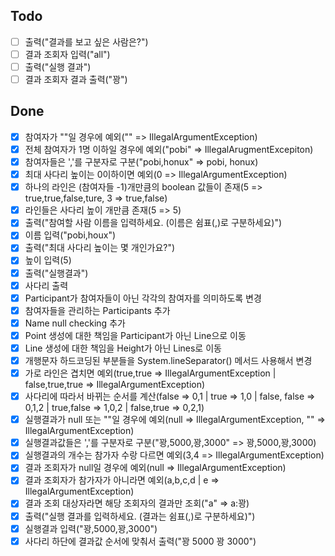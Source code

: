 ## Todo
- [ ] 출력("결과를 보고 싶은 사람은?")
- [ ] 결과 조회자 입력("all")
- [ ] 출력("실행 결과")
- [ ] 결과 조회자 결과 출력("꽝")

## Done
- [X] 참여자가 ""일 경우에 예외("" => IllegalArgumentException) 
- [X] 전체 참여자가 1명 이하일 경우에 예외("pobi" => IllegalArugmentExcepiton)
- [X] 참여자들은 ','를 구분자로 구분("pobi,honux" => pobi, honux)
- [X] 최대 사다리 높이는 0이하이면 예외(0 => IllegalArgumentException)
- [X] 하나의 라인은 (참여자들 -1)개만큼의 boolean 값들이 존재(5 => true,true,false,ture, 3 => true,false)
- [X] 라인들은 사다리 높이 개만큼 존재(5 => 5)
- [X] 출력("참여할 사람 이름을 입력하세요. (이름은 쉼표(,)로 구분하세요)")
- [X] 이름 입력("pobi,houx")
- [X] 출력("최대 사다리 높이는 몇 개인가요?")
- [X] 높이 입력(5)
- [X] 출력("실행결과")
- [X] 사다리 출력
- [X] Participant가 참여자들이 아닌 각각의 참여자를 의미하도록 변경
- [X] 참여자들을 관리하는 Participants 추가
- [X] Name null checking 추가
- [X] Point 생성에 대한 책임을 Participant가 아닌 Line으로 이동
- [X] Line 생성에 대한 책임을 Height가 아닌 Lines로 이동
- [X] 개행문자 하드코딩된 부분들을 System.lineSeparator() 메서드 사용해서 변경
- [X] 가로 라인은 겹치면 예외(true,true => IllegalArgumentException | false,true,true => IllegalArgumentException)
- [X] 사다리에 따라서 바뀌는 순서를 계산(false => 0,1 | true => 1,0 | false, false => 0,1,2 | true,false => 1,0,2 | false,true => 0,2,1)
- [X] 실행결과가 null 또는 ""일 경우에 예외(null => IllegalArgumentException, "" => IllegalArgumentException)
- [X] 실행결과값들은 ','를 구분자로 구분("꽝,5000,꽝,3000" => 꽝,5000,꽝,3000)
- [X] 실행결과의 개수는 참가자 수랑 다르면 예외(3,4 => IllegalArgumentException)
- [X] 결과 조회자가 null일 경우에 예외(null => IllegalArgumentException)
- [X] 결과 조회자가 참가자가 아니라면 예외(a,b,c,d | e => IllegalArgumentException)
- [X] 결과 조회 대상자라면 해당 조회자의 결과만 조회("a" => a:꽝)
- [X] 출력("실행 결과를 입력하세요. (결과는 쉼표(,)로 구분하세요)")
- [X] 실행결과 입력("꽝,5000,꽝,3000")
- [X] 사다리 하단에 결과값 순서에 맞춰서 출력("꽝 5000 꽝 3000")
